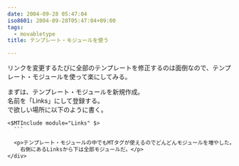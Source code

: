 ```yaml
---
date: 2004-09-28 05:47:04
iso8601: 2004-09-28T05:47:04+09:00
tags:
  - movabletype
title: テンプレート・モジュールを使う

---
```


<div class="entry-body">
  <p>リンクを変更するたびに全部のテンプレートを修正するのは面倒なので、テンプレート・モジュールを使って楽にしてみる。</p>

  <p>まずは、テンプレート・モジュールを新規作成。<br />
    名前を「Links」にして登録する。<br />
    で欲しい場所に以下のように書く。</p>

  ```default
  <$MTInclude module="Links" $>
    ```

    <p>テンプレート・モジュールの中でもMTタグが使えるのでどんどんモジュールを増やした。<br />
      右側にあるLinksから下は全部モジュールだ。</p>
</div>
